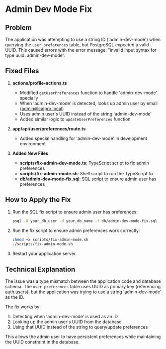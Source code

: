 # Admin Dev Mode Fix

## Problem
The application was attempting to use a string ID ('admin-dev-mode') when querying the `user_preferences` table, but PostgreSQL expected a valid UUID. This caused errors with the error message: "invalid input syntax for type uuid: admin-dev-mode".

## Fixed Files

1. **actions/profile-actions.ts**
   - Modified `getUserPreferences` function to handle 'admin-dev-mode' specially
   - When 'admin-dev-mode' is detected, looks up admin user by email (admin@cajpro.local)
   - Uses admin user's UUID instead of the string 'admin-dev-mode'
   - Added similar logic to `updateUserPreferences` function

2. **app/api/user/preferences/route.ts**
   - Added special handling for 'admin-dev-mode' in development environment

3. **Added New Files**
   - **scripts/fix-admin-dev-mode.ts**: TypeScript script to fix admin preferences
   - **scripts/fix-admin-mode.sh**: Shell script to run the TypeScript fix
   - **db/admin-dev-mode-fix.sql**: SQL script to ensure admin user has preferences

## How to Apply the Fix

1. Run the SQL fix script to ensure admin user has preferences:
   ```bash
   psql -U your_db_user -d your_db_name -f db/admin-dev-mode-fix.sql
   ```

2. Run the fix script to ensure admin preferences work correctly:
   ```bash
   chmod +x scripts/fix-admin-mode.sh
   ./scripts/fix-admin-mode.sh
   ```

3. Restart your application server.

## Technical Explanation

The issue was a type mismatch between the application code and database schema. The `user_preferences` table uses UUID as primary key (referencing auth.users), but the application was trying to use a string 'admin-dev-mode' as the ID.

The fix works by:
1. Detecting when 'admin-dev-mode' is used as an ID
2. Looking up the admin user's UUID from the database
3. Using that UUID instead of the string to query/update preferences

This allows the admin user to have persistent preferences while maintaining the UUID constraint in the database.
